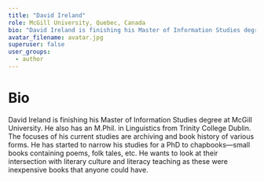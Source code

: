 ```yaml
---
title: "David Ireland"
role: McGill University, Quebec, Canada
bio: "David Ireland is finishing his Master of Information Studies degree at McGill University. He also has an M.Phil. in Linguistics from Trinity College Dublin. The focuses of his current studies are archiving and book history of various forms. He has started to narrow his studies for a PhD to chapbooks—small books containing poems, folk tales, etc. He wants to look at their intersection with literary culture and literacy teaching as these were inexpensive books that anyone could have."
avatar_filename: avatar.jpg
superuser: false
user_groups:
  - author
---
```


# Bio
David Ireland is finishing his Master of Information Studies degree at McGill University. He also has an M.Phil. in Linguistics from Trinity College Dublin. The focuses of his current studies are archiving and book history of various forms. He has started to narrow his studies for a PhD to chapbooks—small books containing poems, folk tales, etc. He wants to look at their intersection with literary culture and literacy teaching as these were inexpensive books that anyone could have.